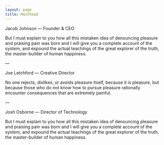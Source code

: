 ```yaml
---
layout: page
title: Masthead
---
```

Jacob Johnson — Founder &amp; CEO

But I must explain to you how all this mistaken idea of denouncing pleasure and praising pain was born and I will give you a complete account of the system, and expound the actual teachings of the great explorer of the truth, the master-builder of human happiness.

—

Joe Letchford — Creative Director

No one rejects, dislikes, or avoids pleasure itself, because it is pleasure, but because those who do not know how to pursue pleasure rationally encounter consequences that are extremely painful.

—

Josh Osborne — Director of Technology

But I must explain to you how all this mistaken idea of denouncing pleasure and praising pain was born and I will give you a complete account of the system, and expound the actual teachings of the great explorer of the truth, the master-builder of human happiness.
